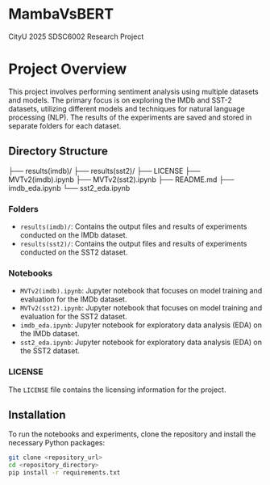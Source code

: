 # MambaVsBERT
CityU 2025 SDSC6002 Research Project

# Project Overview

This project involves performing sentiment analysis using multiple datasets and models. The primary focus is on exploring the IMDb and SST-2 datasets, utilizing different models and techniques for natural language processing (NLP). The results of the experiments are saved and stored in separate folders for each dataset.

## Directory Structure
├── results(imdb)/ 
├── results(sst2)/ 
├── LICENSE 
├── MVTv2(imdb).ipynb 
├── MVTv2(sst2).ipynb 
├── README.md 
├── imdb_eda.ipynb 
└── sst2_eda.ipynb


### Folders
- `results(imdb)/`: Contains the output files and results of experiments conducted on the IMDb dataset.
- `results(sst2)/`: Contains the output files and results of experiments conducted on the SST2 dataset.

### Notebooks
- `MVTv2(imdb).ipynb`: Jupyter notebook that focuses on model training and evaluation for the IMDb dataset.
- `MVTv2(sst2).ipynb`: Jupyter notebook that focuses on model training and evaluation for the SST2 dataset.
- `imdb_eda.ipynb`: Jupyter notebook for exploratory data analysis (EDA) on the IMDb dataset.
- `sst2_eda.ipynb`: Jupyter notebook for exploratory data analysis (EDA) on the SST2 dataset.

### LICENSE
The `LICENSE` file contains the licensing information for the project.

## Installation

To run the notebooks and experiments, clone the repository and install the necessary Python packages:

```bash
git clone <repository_url>
cd <repository_directory>
pip install -r requirements.txt
